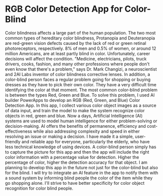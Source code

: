 # RGB Color Detection App for Color-Blind
Color blindness affects a large part of the human population. The two most common types of hereditary color blindness, Protanopia and Deuteranopia are red-green vision defects caused by the lack of red or green retinal photoreceptors, respectively. 8% of men and 0.5% of women, or around 12 million Americans, are at least partly blind in color. Unfortunately, career decisions will affect the condition. "Medicine, electricians, pilots, truck drivers, cooks, fashion, and many other professions where people don't even know that there's a problem," says Dr. Mark Changizi, a neuroscientist and 2AI Labs inventor of color blindness corrective lenses. In addition, a color-blind person faces a regular problem going for shopping or buying dresses as they have to pick their own color. They have a very difficult time identifying the color at that moment. The most common color-blind problem is between the types Red, Green and Blue.
To solve this problem, I used AI builder PowerApps to develop an RGB (Red, Green, and Blue) Color Detection App. In this app, I collect various color object images as a source of data input, and train the model to make the system recognize color objects in red, green and blue. Now a days, Artificial Intelligence (AI) systems are used to model human intelligence for either problem-solving or decision-making. AI offers the benefits of permanence, efficiency and cost-effectiveness while also addressing complexity and speed in either resolving an issue or making a decision. I have made it a simple, user-friendly and reliable app for everyone, particularly the elderly, who have less technical knowledge of using devices. A color-blind person simply has to capture the picture for this app and then the app will include the right color information with a percentage value for detection. Higher the percentage of color, higher the detection accuracy for that object. 
I am planning to develop this app in the future not just for the color-blind but also for the blind. I will try to integrate an AI feature in the app to notify them with a sound system by informing blind people the color of the item while they go shopping alone. I'll strive to have better specificity for color object recognition for color blind people.
